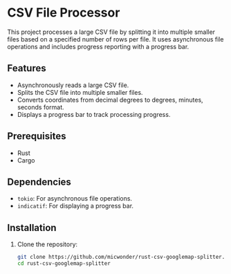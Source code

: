 # CSV File Processor

This project processes a large CSV file by splitting it into multiple smaller files based on a specified number of rows per file. It uses asynchronous file operations and includes progress reporting with a progress bar.

## Features

- Asynchronously reads a large CSV file.
- Splits the CSV file into multiple smaller files.
- Converts coordinates from decimal degrees to degrees, minutes, seconds format.
- Displays a progress bar to track processing progress.

## Prerequisites

- Rust
- Cargo

## Dependencies

- `tokio`: For asynchronous file operations.
- `indicatif`: For displaying a progress bar.

## Installation

1. Clone the repository:
   ```sh
   git clone https://github.com/micwonder/rust-csv-googlemap-splitter.git
   cd rust-csv-googlemap-splitter
